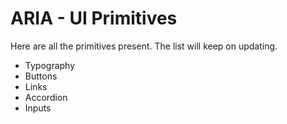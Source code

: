# ARIA - UI Primitives

Here are all the primitives present. The list will keep on updating.

- Typography
- Buttons
- Links
- Accordion
- Inputs